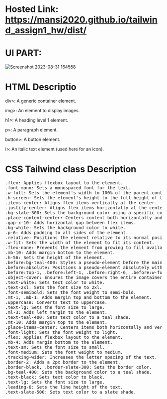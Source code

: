 # Hosted Link: https://mansi2020.github.io/tailwind_assign1_hw/dist/
# UI PART:
![Screenshot 2023-08-31 164558](https://github.com/mansi2020/tailwind_assign1_hw/assets/57188328/e18d118d-7484-4c41-b0db-9eca92df3ab6)
<h1>HTML Descriptio</h1>
div>: A generic container element.  
  
img>: An element to display images.  

h1>: A heading level 1 element.  
  
p>: A paragraph element.  
  
button>: A button element.   

i>: An italic text element (used here for an icon).  

<h1>CSS Tailwind class Description</h1>
<pre>.flex: Applies flexbox layout to the element.  
.font-mono: Sets a monospaced font for the text.
.w-full: Sets the element's width to 100% of the parent container.
.h-screen: Sets the element's height to the full height of the screen.
.items-center: Aligns flex items vertically at the center.
.justify-center: Aligns flex items horizontally at the center.
.bg-slate-300: Sets the background color using a specific color utility.
.place-content-center: Centers content both horizontally and vertically within the flex container.
.gap-x-10: Adds horizontal gap between flex items.
.bg-white: Sets the background color to white.
.p-6: Adds padding to all sides of the element.
.relative: Positions the element relative to its normal position.
.w-fit: Sets the width of the element to fit its content.
.flex-none: Prevents the element from growing to fill available space in the flex container.
.mb-10: Adds margin bottom to the element.
.h-56: Sets the height of the element.
.before:bg-teal-400: Styles a pseudo-element before the main element.
.before:absolute: Positions a pseudo-element absolutely within its parent.
.before:top-1, .before:left-1, .before:right-6, .before:w-full, .before:h-full: Positioning utilities for the pseudo-element.
.object-cover: Ensures the image covers the entire container while maintaining aspect ratio.
.text-white: Sets text color to white.
.text-2xl: Sets the font size to 2xl.
.font-semibold: Sets the font weight to semi-bold.
.mt-1, .mb-1: Adds margin top and bottom to the element.
.uppercase: Converts text to uppercase.
.text-lg: Sets the font size to large.
.ml-3: Adds left margin to the element.
.text-teal-400: Sets text color to a teal shade.
.mt-10: Adds margin top to the element.
.place-items-center: Centers items both horizontally and vertically within their container.
.font-light: Sets the font weight to light.
.flex: Applies flexbox layout to the element.
.mb-4: Adds margin bottom to the element.
.text-sm: Sets the font size to small.
.font-medium: Sets the font weight to medium.
.tracking-wider: Increases the letter spacing of the text.
.border-2: Adds a 2px border to the element.
.border-black, .border-slate-300: Sets the border color.
.bg-teal-400: Sets the background color to a teal shade.
.text-black: Sets text color to black.
.text-lg: Sets the font size to large.
.leading-6: Sets the line height of the text.
.text-slate-500: Sets text color to a slate shade.</pre>
